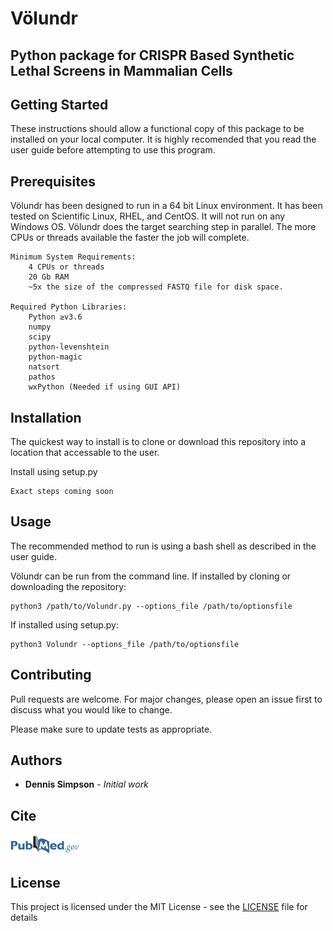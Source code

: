 # Völundr

## Python package for CRISPR Based Synthetic Lethal Screens in Mammalian Cells

## Getting Started

These instructions should allow a functional copy of this package to be installed on your local computer.  It is highly recomended
that you read the user guide before attempting to use this program.

## Prerequisites

Völundr has been designed to run in a 64 bit Linux environment.  It has been tested on Scientific Linux, RHEL, and CentOS.  It will
not run on any Windows OS.  Völundr does the target searching step in parallel.  The more CPUs or threads available the faster the 
job will complete.

```
Minimum System Requirements:
    4 CPUs or threads
    20 Gb RAM
    ~5x the size of the compressed FASTQ file for disk space.

Required Python Libraries:
    Python ≥v3.6
    numpy
    scipy
    python-levenshtein
    python-magic
    natsort
    pathos
    wxPython (Needed if using GUI API)
```

## Installation

The quickest way to install is to clone or download this repository into a location that accessable to the user.  

Install using setup.py

```
Exact steps coming soon
```

## Usage
The recommended method to run is using a bash shell as described in the user guide.

Völundr can be run from the command line.  If installed by cloning or downloading the repository:
```
python3 /path/to/Volundr.py --options_file /path/to/optionsfile
```

If installed using setup.py:
```
python3 Volundr --options_file /path/to/optionsfile
```

## Contributing
Pull requests are welcome. For major changes, please open an issue first to discuss what you would like to change.

Please make sure to update tests as appropriate.

## Authors

* **Dennis Simpson** - *Initial work* 

## Cite

[![PubMed](img/2318832.png)](https://www.ncbi.nlm.nih.gov/pubmed/31537809)

## License

This project is licensed under the MIT License - see the [LICENSE](LICENSE) file for details
